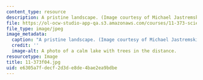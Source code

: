 ```yaml
---
content_type: resource
description: A pristine landscape. (Image courtesy of Michael Jastremski, openphoto.net.)
file: https://ol-ocw-studio-app-qa.s3.amazonaws.com/courses/11-373-science-politics-and-environmental-policy-fall-2004/e6305a7fdecf2d3de8de4bae2ea9bdbe_11-373f04.jpg
file_type: image/jpeg
image_metadata:
  caption: "A pristine landscape. (Image courtesy of Michael Jastremski,\_[openphoto.net](http://openphoto.net/).)"
  credit: ''
  image-alt: A photo of a calm lake with trees in the distance.
resourcetype: Image
title: 11-373f04.jpg
uid: e6305a7f-decf-2d3d-e8de-4bae2ea9bdbe
---
```

